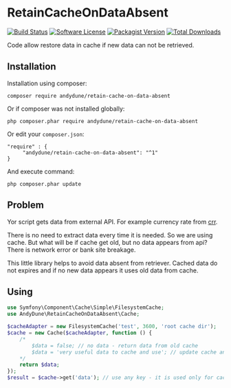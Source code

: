 # RetainCacheOnDataAbsent

[![Build Status](https://travis-ci.org/AndyDune/RetainCacheOnDataAbsent.svg?branch=master)](https://travis-ci.org/AndyDune/RetainCacheOnDataAbsent)
[![Software License](https://img.shields.io/badge/license-MIT-brightgreen.svg?style=flat-square)](LICENSE)
[![Packagist Version](https://img.shields.io/packagist/v/andydune/retain-cache-on-data-absent.svg?style=flat-square)](https://packagist.org/packages/andydune/retain-cache-on-data-absent)
[![Total Downloads](https://img.shields.io/packagist/dt/andydune/retain-cache-on-data-absent.svg?style=flat-square)](https://packagist.org/packages/andydune/retain-cache-on-data-absent)


Code allow restore data in cache if new data can not be retrieved.

Installation
------------

Installation using composer:

```
composer require andydune/retain-cache-on-data-absent
```
Or if composer was not installed globally:
```
php composer.phar require andydune/retain-cache-on-data-absent
```
Or edit your `composer.json`:
```
"require" : {
     "andydune/retain-cache-on-data-absent": "^1"
}

```
And execute command:
```
php composer.phar update
```

Problem
----------

Yor script gets data from external API. For example currency rate from [crr](https://github.com/AndyDune/CurrencyRateCbr).

There is no need to extract data every time it is needed. 
So we are using cache. But what will be if cache get old, but no data appears from api? 
There is network error or bank site breakage.

This little library helps to avoid data absent from retriever. 
Cached data do not expires and if no new data appears it uses old data from cache. 

Using
-------

```php
use Symfony\Component\Cache\Simple\FilesystemCache;
use AndyDune\RetainCacheOnDataAbsent\Cache;

$cacheAdapter = new FilesystemCache('test', 3600, 'root cache dir');
$cache = new Cache($cacheAdapter, function () {
    /*
        $data = false; // no data - return data from old cache
        $data = 'very useful data to cache and use'; // update cache and return this data
    */
    return $data;
});
$result = $cache->get('data'); // use any key - it is used only for cache key 
```      